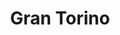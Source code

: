 ---
layout: post
title: Gran Torino
director: Clint Eastwood
year: 2008
cover: https://images.mubicdn.net/images/film/1917/cache-31136-1445890478/image-w1280.jpg
imdb250: true
---